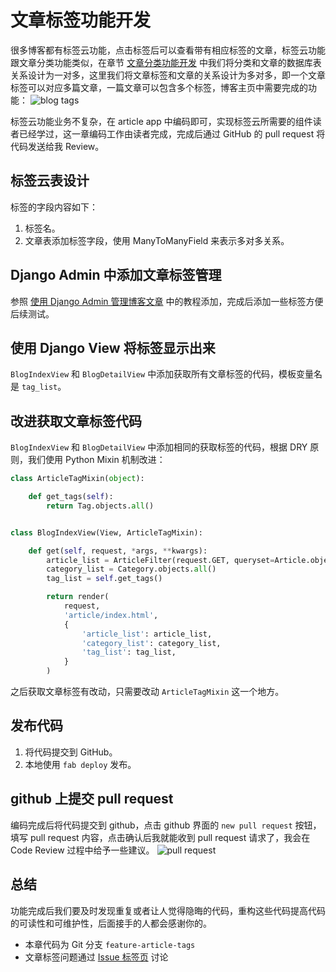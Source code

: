 # 文章标签功能开发

很多博客都有标签云功能，点击标签后可以查看带有相应标签的文章，标签云功能跟文章分类功能类似，在章节 [文章分类功能开发](chapter8.md) 中我们将分类和文章的数据库表关系设计为一对多，这里我们将文章标签和文章的关系设计为多对多，即一个文章标签可以对应多篇文章，一篇文章可以包含多个标签，博客主页中需要完成的功能：
![blog tags](http://cdn.defcoding.com/C09001A4-330A-431E-A968-D60CEEE11593.png)

标签云功能业务不复杂，在 article app 中编码即可，实现标签云所需要的组件读者已经学过，这一章编码工作由读者完成，完成后通过 GitHub 的 pull request 将代码发送给我 Review。

## 标签云表设计
标签的字段内容如下：

1. 标签名。
2. 文章表添加标签字段，使用 ManyToManyField 来表示多对多关系。

## Django Admin 中添加文章标签管理
参照 [使用 Django Admin 管理博客文章](chapter4.md) 中的教程添加，完成后添加一些标签方便后续测试。

## 使用 Django View 将标签显示出来
`BlogIndexView` 和 `BlogDetailView` 中添加获取所有文章标签的代码，模板变量名是 `tag_list`。

## 改进获取文章标签代码
`BlogIndexView` 和 `BlogDetailView` 中添加相同的获取标签的代码，根据 DRY 原则，我们使用 Python Mixin 机制改进：
```python
class ArticleTagMixin(object):

    def get_tags(self):
        return Tag.objects.all()


class BlogIndexView(View, ArticleTagMixin):

    def get(self, request, *args, **kwargs):
        article_list = ArticleFilter(request.GET, queryset=Article.objects.all()).qs
        category_list = Category.objects.all()
        tag_list = self.get_tags()

        return render(
            request,
            'article/index.html',
            {
                'article_list': article_list,
                'category_list': category_list,
                'tag_list': tag_list,
            }
        )
```
之后获取文章标签有改动，只需要改动 `ArticleTagMixin` 这一个地方。

## 发布代码
1. 将代码提交到 GitHub。
2. 本地使用 `fab deploy` 发布。

## github 上提交 pull request
编码完成后将代码提交到 github，点击 github 界面的 `new pull request` 按钮，填写 pull request 内容，点击确认后我就能收到 pull request 请求了，我会在 Code Review 过程中给予一些建议。
![pull request](http://cdn.defcoding.com/79446838-2733-43EE-8A9B-1F3DAE6A0184.png)

## 总结
功能完成后我们要及时发现重复或者让人觉得隐晦的代码，重构这些代码提高代码的可读性和可维护性，后面接手的人都会感谢你的。

+ 本章代码为 Git 分支 `feature-article-tags`
+ 文章标签问题通过 [Issue 标签页](https://github.com/runforever/djblog/issues/11) 讨论
